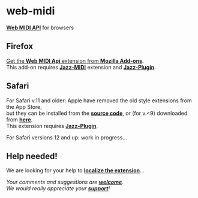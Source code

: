 # web-midi
[**Web MIDI API**](https://webaudio.github.io/web-midi-api/)
for browsers

## Firefox
[Get the **Web MIDI Api** extension from **Mozilla Add-ons**](https://addons.mozilla.org/firefox/addon/web-midi-api/).  
This add-on requires
[**Jazz-MIDI**](https://addons.mozilla.org/firefox/addon/jazz-midi/) extension and
[**Jazz-Plugin**](https://jazz-soft.net).

## Safari
For Safari v.11 and older:
Apple have removed the old style extensions from the App Store,  
but they can be installed from the [**source code**](safari/README.md), 
or (for v.<9) downloaded from [**here**](https://jazz-soft.net/download/web-midi/web-midi-api.1.0.1.2.safariextz).  
This extension requires [**Jazz-Plugin**](https://jazz-soft.net).

For Safari versions 12 and up: work in progress...

## Help needed!
We are looking for your help to [**localize the extension**](media/README.md)...

*Your comments and suggestions are [**welcome**](https://jazz-soft.org).  
We would really appreciate your [**support**](https://jazz-soft.net/donate)!*
